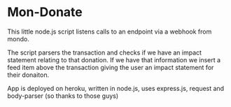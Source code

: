 Mon-Donate
===

This little node.js script listens calls to an endpoint via a webhook from mondo.

The script parsers the transaction and checks if we have an impact statement relating to that donation.
If we have that information we insert a feed item above the transaction giving the user an impact statement for their donaiton.

App is deployed on heroku, written in node.js, uses express.js, request and body-parser (so thanks to those guys)
